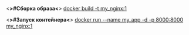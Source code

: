 <**>#Сборка образа<**>
<u>docker build -t my_nginx:1</u>

<**>#Запуск контейнера<**>
<u>docker run --name my_app -d -p 8000:8000 my_nginx:1</u>
